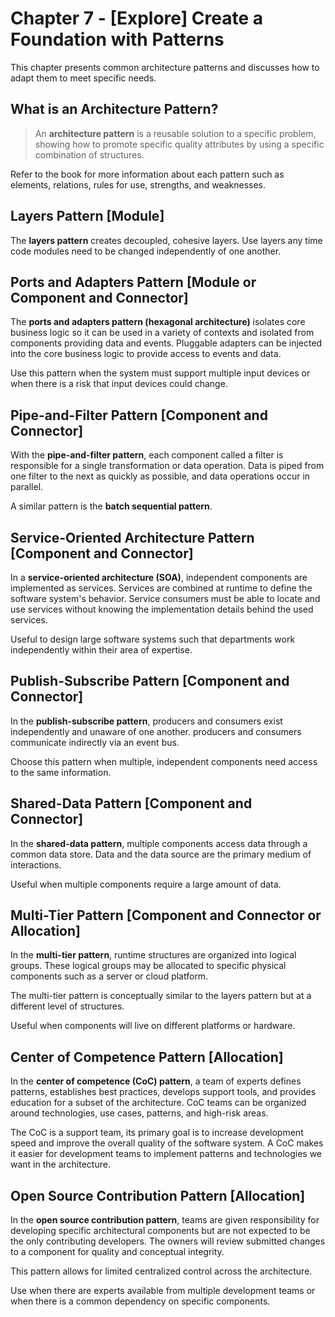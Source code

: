 # Chapter 7 - [Explore] Create a Foundation with Patterns
This chapter presents common architecture patterns and discusses how to adapt them to meet specific needs.

## What is an Architecture Pattern?
> An __architecture pattern__ is a reusable solution to a specific problem, showing how to promote specific quality attributes by using a specific combination of structures.

Refer to the book for more information about each pattern such as elements, relations, rules for use, strengths, and weaknesses.

## Layers Pattern [Module]
The __layers pattern__ creates decoupled, cohesive layers.
Use layers any time code modules need to be changed independently of one another.

## Ports and Adapters Pattern [Module or Component and Connector]
The __ports and adapters pattern (hexagonal architecture)__ isolates core business logic so it can be used in a variety of contexts and isolated from components providing data and events.
Pluggable adapters can be injected into the core business logic to provide access to events and data.

Use this pattern when the system must support multiple input devices or when there is a risk that input devices could change.

## Pipe-and-Filter Pattern [Component and Connector]
With the __pipe-and-filter pattern__, each component called a filter is responsible for a single transformation or data operation.
Data is piped from one filter to the next as quickly as possible, and data operations occur in parallel.

A similar pattern is the __batch sequential pattern__.

## Service-Oriented Architecture Pattern [Component and Connector]
In a __service-oriented architecture (SOA)__, independent components are implemented as services.
Services are combined at runtime to define the software system's behavior.
Service consumers must be able to locate and use services without knowing the implementation details behind the used services.

Useful to design large software systems such that departments work independently within their area of expertise.

## Publish-Subscribe Pattern [Component and Connector]
In the __publish-subscribe pattern__, producers and consumers exist independently and unaware of one another.
producers and consumers communicate indirectly via an event bus.

Choose this pattern when multiple, independent components need access to the same information.

## Shared-Data Pattern [Component and Connector]
In the __shared-data pattern__, multiple components access data through a common data store.
Data and the data source are the primary medium of interactions.

Useful when multiple components require a large amount of data.

## Multi-Tier Pattern [Component and Connector or Allocation]
In the __multi-tier pattern__, runtime structures are organized into logical groups.
These logical groups may be allocated to specific physical components such as a server or cloud platform.

The multi-tier pattern is conceptually similar to the layers pattern but at a different level of structures.

Useful when components will live on different platforms or hardware.

## Center of Competence Pattern [Allocation]
In the __center of competence (CoC) pattern__, a team of experts defines patterns, establishes best practices, develops support tools, and provides education for a subset of the architecture.
CoC teams can be organized around technologies, use cases, patterns, and high-risk areas.

The CoC is a support team, its primary goal is to increase development speed and improve the overall quality of the software system.
A CoC makes it easier for development teams to implement patterns and technologies we want in the architecture.

## Open Source Contribution Pattern [Allocation]
In the __open source contribution pattern__, teams are given responsibility for developing specific architectural components but are not expected to be the only contributing developers.
The owners will review submitted changes to a component for quality and conceptual integrity.

This pattern allows for limited centralized control across the architecture.

Use when there are experts available from multiple development teams or when there is a common dependency on specific components.